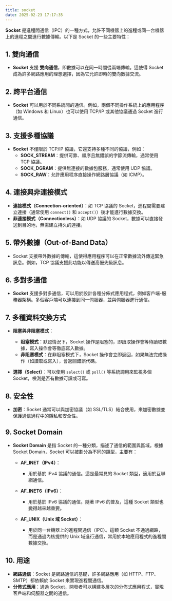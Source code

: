 ```yaml
---
title: socket
date: 2025-02-23 17:17:35
---
```

**Socket** 是進程間通信（IPC）的一種方式，允許不同機器上的進程或同一台機器上的進程之間進行數據傳輸。以下是 Socket 的一些主要特性：

## 1. 雙向通信
- **Socket** 支援 **雙向通信**，即數據可以在同一時間從兩端傳輸。這使得 Socket 成為許多網路應用的理想選擇，因為它允許即時的雙向數據交流。

## 2. 跨平台通信
- **Socket** 可以用於不同系統間的通信。例如，兩個不同操作系統上的應用程序（如 Windows 和 Linux）也可以使用 TCP/IP 或其他協議通過 Socket 進行通信。

## 3. 支援多種協議
- **Socket** 不僅限於 TCP/IP 協議，它還支持多種不同的協議，例如：
  - **SOCK_STREAM**：提供可靠、順序且無錯誤的字節流傳輸，通常使用 TCP 協議。
  - **SOCK_DGRAM**：提供無連接的數據包服務，通常使用 UDP 協議。
  - **SOCK_RAW**：允許應用程序直接操作網路層協議（如 ICMP）。

## 4. 連接與非連接模式
- **連接模式（Connection-oriented）**：如 TCP 協議的 Socket，進程間需要建立連接（通常使用 `connect()` 和 `accept()`）後才能進行數據交換。
- **非連接模式（Connectionless）**：如 UDP 協議的 Socket，數據可以直接發送到目的地，無需建立持久的連接。

## 5. 帶外數據（Out-of-Band Data）
- Socket 支援帶外數據的傳輸，這使得應用程序可以在正常數據流外傳送緊急訊息。例如，TCP 協議支援此功能以傳送高優先級訊息。

## 6. 多對多通信
- **Socket** 支援多對多通信，可以用於設計各種分佈式應用程式，例如客戶端-服務器架構。多個客戶端可以連接到同一伺服器，並與伺服器進行通信。

## 7. 多種資料交換方式
- **阻塞與非阻塞模式**：
  - **阻塞模式**：默認情況下，Socket 操作是阻塞的，即讀取操作會等待讀取數據，寫入操作會等徹底寫入數據。
  - **非阻塞模式**：在非阻塞模式下，Socket 操作會立即返回，如果無法完成操作（如讀取或寫入），會返回錯誤代碼。

- **選擇（Select）**：可以使用 `select()` 或 `poll()` 等系統調用來監視多個 Socket，檢測是否有數據可讀或可寫。

## 8. 安全性
- **加密**：Socket 通常可以與加密協議（如 SSL/TLS）結合使用，來加密數據並保護通信過程中的隱私和安全性。

## 9. Socket Domain
- **Socket Domain** 是指 Socket 的一種分類，描述了通信的範圍與區域。根據 Socket Domain，Socket 可以被劃分為不同的類型，主要有：
  
  - **AF_INET（IPv4）**：
    - 用於基於 IPv4 協議的通信。這是最常見的 Socket 類型，適用於互聯網通信。
  
  - **AF_INET6（IPv6）**：
    - 用於基於 IPv6 協議的通信。隨著 IPv6 的普及，這種 Socket 類型也變得越來越重要。
  
  - **AF_UNIX（Unix 域 Socket）**：
    - 用於同一台機器上的進程間通信（IPC）。這類 Socket 不通過網路，而是通過內核提供的 Unix 域進行通信，常用於本地應用程式的進程間數據交換。

## 10. 用途
- **網路通信**：Socket 是網路通信的基礎，許多網路應用（如 HTTP、FTP、SMTP）都依賴於 Socket 來實現進程間通信。
- **分佈式應用**：通過 Socket，開發者可以構建多層次的分佈式應用程式，實現客戶端和伺服器之間的通信。
